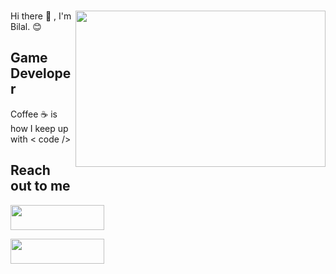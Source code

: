 ### 
<img src="https://media.giphy.com/media/cE02lboc8JPO/giphy.gif" align="right" width="400" height="250" > 
Hi there 👋 , I'm Bilal. 😊

## Game Developer 

Coffee ☕ is how I keep up with  < code />


## Reach out to me 


<a href="https://www.linkedin.com/in/bilal-k%C3%BC%C3%A7%C3%BCk-3529391a1/" rel ="nofollow" >
<img width ="150" height ="40" src="https://img.shields.io/badge/LinkedIn-0077B5?style=for-the-badge&logo=linkedin&logoColor=white ">
<a/>
  
<pr></pr>

<a href="https://www.instagram.com/info.programlama/" rel ="nofollow" >
<img  width ="150" height ="40" src="https://img.shields.io/badge/Instagram-E4405F?style=for-the-badge&logo=instagram&logoColor=white ">
<a/>


